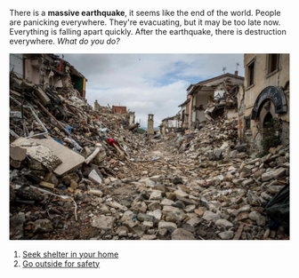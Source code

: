 There is a **massive earthquake**, it seems like the end of the world. People are panicking everywhere. They're evacuating, but it may be too late now. Everything is falling apart quickly. After the earthquake, there is destruction everywhere. _What do you do?_


<img src="earthquake.jpeg" alt="house fallen apart and lots of damage">


1. [Seek shelter in your home](../inside/collapse.md)
2. [Go outside for safety](../outside/destruction.md)
